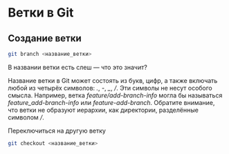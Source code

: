 # Ветки  в Git


## Создание ветки

```bash
git branch <название_ветки>
```

 В названии ветки есть слеш — что это значит?

 Название ветки в Git может состоять из букв, цифр, а также включать любой из четырёх символов: *.*, *-*, *_*, */*. Эти символы не несут особого смысла. Например, ветка *feature/add-branch-info* могла бы называться *feature_add-branch-info* или *feature-add-branch*. Обратите внимание, что ветки не образуют иерархии, как директории, разделённые символом */*.


 Переключиться на другую ветку 

```bash
git checkout <название_ветки>
```
